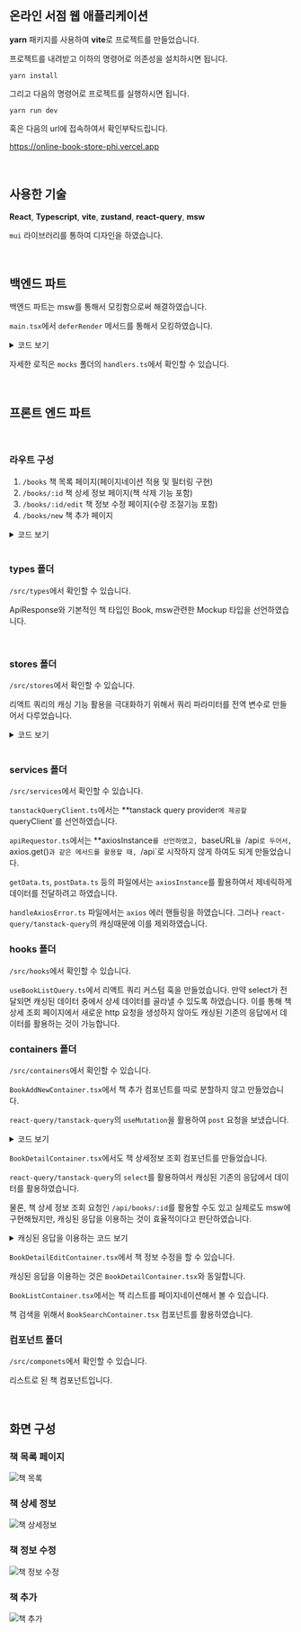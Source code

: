 ## 온라인 서점 웹 애플리케이션


**yarn** 패키지를 사용하여 **vite**로 프로젝트를 만들었습니다.

프로젝트를 내려받고 이하의 명령어로 의존성을 설치하시면 됩니다.

```
yarn install
```

그리고 다음의 명령어로 프로젝트를 실행하시면 됩니다.

```
yarn run dev
```

혹은 다음의 url에 접속하여서 확인부탁드립니다.

https://online-book-store-phi.vercel.app

<br/>

## 사용한 기술

**React**, **Typescript**, **vite**, **zustand**, **react-query**, **msw**


`mui` 라이브러리를 통하여 디자인을 하였습니다.

<br/>

## 백엔드 파트

백엔드 파트는 msw를 통해서 모킹함으로써 해결하였습니다.

`main.tsx`에서 `deferRender` 메서드를 통해서 모킹하였습니다.

<details>
  <summary>코드 보기</summary>


```typescript
async function deferRender() {
  const { worker } = await import('./mocks/browser');

  return worker.start();
}

deferRender().then(() => {
  createRoot(document.getElementById('root')!).render(
    <QueryClientProvider client={queryClient}>
      <App />
    </QueryClientProvider>,
  );
});
```
</details>

자세한 로직은 `mocks` 폴더의 `handlers.ts`에서 확인할 수 있습니다.

<br/>

## 프론트 엔드 파트

<br/>

### 라우트 구성

1. `/books` 책 목록 페이지(페이지네이션 적용 및 필터링 구현)
2. `/books/:id` 책 상세 정보 페이지(책 삭제 기능 포함)
3. `/books/:id/edit` 책 정보 수정 페이지(수량 조절기능 포함)
4. `/books/new` 책 추가 페이지


<details>
  <summary>코드 보기</summary>
  
```typescript
const router = createBrowserRouter([
  {
    path: '/',
    element: <MainLayout />,
    errorElement: <ErrorPage />,
    children: [
      {
        index: true,
        element: <Navigate to="books" replace />,
      },
      {
        path: 'books',
        children: [
          {
            index: true,
            element: <BookList />,
          },
          {
            path: ':id',
            children: [
              {
                index: true,
                element: <BookDetail />,
              },
              {
                path: 'edit',
                element: <BookDetailEdit />,
              },
            ],
          },
          {
            path: 'new',
            element: <BookAdd />,
          },
        ],
      },
    ],
  },
]);
```
</details>

<br/>

### types 폴더

`/src/types`에서 확인할 수 있습니다.

ApiResponse와 기본적인 책 타입인 Book, msw관련한 Mockup 타입을 선언하였습니다.

<br/>

### stores 폴더

`/src/stores`에서 확인할 수 있습니다.

리액트 쿼리의 캐싱 기능 활용을 극대화하기 위해서 쿼리 파라미터를 전역 변수로 만들어서 다루었습니다.

<details>
  <summary>코드 보기</summary>

```typescript
import { create } from 'zustand';

interface useSearchParamsStore {
  pageNumber: number;
  title: string;
  author: string;
  setPageNumber: (pageNumber: number) => void;
  setTitle: (title: string) => void;
  setAuthor: (author: string) => void;
}

const useSearchParamsStore = create<useSearchParamsStore>((set) => ({
  pageNumber: 1,
  title: '',
  author: '',
  setTitle: (title) => set({ title }),
  setAuthor: (author) => set({ author }),
  setPageNumber: (pageNumber) => set({ pageNumber }),
}));

export default useSearchParamsStore;
```
</details>

<br/>

### services 폴더

`/src/services`에서 확인할 수 있습니다.

`tanstackQueryClient.ts`에서는 **tanstack query provider`에 제공할 `queryClient`를 선언하였습니다.

`apiRequestor.ts`에서는 **axiosInstance`를 선언하였고, `baseURL`을 `/api`로 두어서, `axios.get()`과 같은 메서드를 활용할 때, `/api`로 시작하지 않게 하여도 되게 만들었습니다.

`getData.ts`, `postData.ts` 등의 파일에서는 `axiosInstance`를 활용하여서 제네릭하게 데이터를 전달하려고 하였습니다.

`handleAxiosError.ts` 파일에서는 `axios` 에러 핸들링을 하였습니다.
그러나 `react-query/tanstack-query`의 캐싱때문에 이를 제외하였습니다.

### hooks 폴더

`/src/hooks`에서 확인할 수 있습니다.  

`useBookListQuery.ts`에서 리액트 쿼리 커스텀 훅을 만들었습니다.
만약 select가 전달되면 캐싱된 데이터 중에서 상세 데이터를 골라낼 수 있도록 하였습니다.
이를 통해 책 상세 조회 페이지에서 새로운 http 요청을 생성하지 않아도 캐싱된 기존의 응답에서 데이터를 활용하는 것이 가능합니다. 

### containers 폴더

`/src/containers`에서 확인할 수 있습니다.

`BookAddNewContainer.tsx`에서 책 추가 컴포넌트를 따로 분할하지 않고 만들었습니다.

`react-query/tanstack-query`의 `useMutation`을 활용하여 `post` 요청을 보냈습니다.

<details>
  <summary>코드 보기</summary>

```typescript
  const { mutate } = useMutation({
    mutationFn: (formData: Omit<Book, 'bookId'>) =>
      postData('/books', formData),
    onSuccess: () => {
      queryClient.invalidateQueries({
        queryKey: ['books'],
      });
      navigate('/books');
    },
    onError: () => alert('삭제가 실패하였습니다.'),
  });
```
</details>


`BookDetailContainer.tsx`에서도 책 상세정보 조회 컴포넌트를 만들었습니다.

`react-query/tanstack-query`의 `select`를 활용하여서 캐싱된 기존의 응답에서 데이터를 활용하였습니다.

물론, 책 상세 정보 조회 요청인 `/api/books/:id`를 활용할 수도 있고 실제로도 msw에 구현해뒀지만, 캐싱된 응답을 이용하는 것이 효율적이다고 판단하였습니다.

<details>
  <summary>캐싱된 응답을 이용하는 코드 보기</summary>

```typescript
  const { data: bookItem } = useBookListQuery(
    {
      pageNumber: pageNumber.toString(),
      pageSize: '10',
      title: title.length > 0 ? title : undefined,
      author: author.length > 0 ? author : undefined,
    },
    (data) => {
      if (typeof id === 'undefined') {
        alert('인터넷 상태를 확인해주세요.');
        return data;
      }
      return {
        ...data,
        data: {
          books:
            data.data?.books.filter((book) => book.bookId === parseInt(id)) ||
            [],
          totalPages: data.data?.totalPages || 0,
          totalBooks: data.data?.totalBooks || 0,
        },
      };
    },
```
</details>


`BookDetailEditContainer.tsx`에서 책 정보 수정을 할 수 있습니다.

캐싱된 응답을 이용하는 것은 `BookDetailContainer.tsx`와 동일합니다.

`BookListContainer.tsx`에서는 책 리스트를 페이지네이션해서 볼 수 있습니다.

책 검색을 위해서 `BookSearchContainer.tsx` 컴포넌트를 활용하였습니다.

### 컴포넌트 폴더

`/src/componets`에서 확인할 수 있습니다.

리스트로 된 책 컴포넌트입니다.

<br/>

## 화면 구성


### 책 목록 페이지

![책 목록](https://github.com/user-attachments/assets/d08d129a-c2cb-4bb1-9a72-bbc501e456ec)


### 책 상세 정보

![책 상세정보](https://github.com/user-attachments/assets/e751ea6b-02dd-4360-81e6-0be992f3b30f)

### 책 정보 수정

![책 정보 수정](https://github.com/user-attachments/assets/dac2ee77-34c0-4c25-8881-0febe81a7679)


### 책 추가

![책 추가](https://github.com/user-attachments/assets/346fc870-e77a-450a-af10-823281fd25e7)

  

